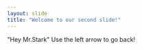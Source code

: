 ```yaml
---
layout: slide
title: "Welcome to our second slide!"
---
```

"Hey Mr.Stark"
Use the left arrow to go back!
